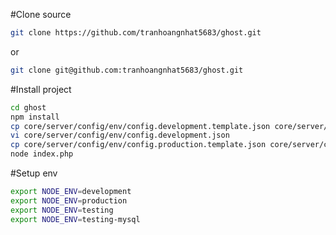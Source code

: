 #Clone source
```bash
git clone https://github.com/tranhoangnhat5683/ghost.git
```
or
```bash
git clone git@github.com:tranhoangnhat5683/ghost.git
```
#Install project
```bash
cd ghost
npm install
cp core/server/config/env/config.development.template.json core/server/config/env/config.development.json
vi core/server/config/env/config.development.json
cp core/server/config/env/config.production.template.json core/server/config/env/config.production.json
node index.php
```
#Setup env
```bash
export NODE_ENV=development
export NODE_ENV=production
export NODE_ENV=testing
export NODE_ENV=testing-mysql
```